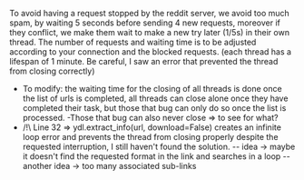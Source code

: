To avoid having a request stopped by the reddit server, we avoid too much spam, by waiting 5 seconds before sending 4 new requests, moreover if they conflict, we make them wait to make a new try later (1/5s) in their own thread. The number of requests and waiting time is to be adjusted according to your connection and the blocked requests.
(each thread has a lifespan of 1 minute. Be careful, I saw an error that prevented the thread from closing correctly)
- To modify: the waiting time for the closing of all threads is done once the list of urls is completed, all threads can close alone once they have completed their task, but those that bug can only do so once the list is processed.
-Those that bug can also never close => to see for what?
- /!\ Line 32 => ydl.extract_info(url, download=False) creates an infinite loop error and prevents the thread from closing properly despite the requested interruption, I still haven't found the solution.
-- idea -> maybe it doesn't find the requested format in the link and searches in a loop
--another idea -> too many associated sub-links 
